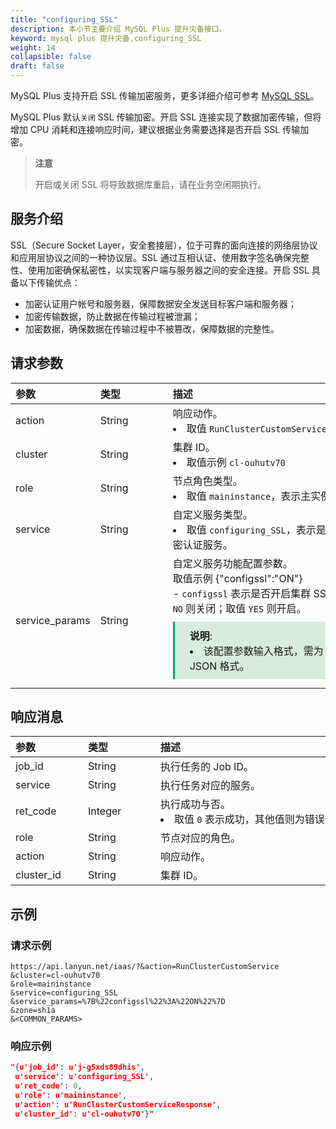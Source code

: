 ```yaml
---
title: "configuring_SSL"
description: 本小节主要介绍 MySQL Plus 提升灾备接口。 
keyword: mysql plus 提升灾备,configuring_SSL
weight: 14
collapsible: false
draft: false
---
```



MySQL Plus 支持开启 SSL 传输加密服务，更多详细介绍可参考 [MySQL SSL](https://dev.mysql.com/doc/refman/5.7/en/creating-ssl-rsa-files.html)。

MySQL Plus 默认`关闭` SSL 传输加密。开启 SSL 连接实现了数据加密传输，但将增加 CPU 消耗和连接响应时间，建议根据业务需要选择是否开启 SSL 传输加密。

> **注意**
> 
> 开启或关闭 SSL 将导致数据库重启，请在业务空闲期执行。

## 服务介绍

SSL（Secure Socket Layer，安全套接层），位于可靠的面向连接的网络层协议和应用层协议之间的一种协议层。SSL 通过互相认证、使用数字签名确保完整性、使用加密确保私密性，以实现客户端与服务器之间的安全连接。开启 SSL 具备以下传输优点：

- 加密认证用户帐号和服务器，保障数据安全发送目标客户端和服务器；
- 加密传输数据，防止数据在传输过程被泄漏；
- 加密数据，确保数据在传输过程中不被篡改，保障数据的完整性。

## 请求参数

|<span style="display:inline-block;width:100px">参数</span> |<span style="display:inline-block;width:100px">类型</span>|<span style="display:inline-block;width:380px">描述</span>|<span style="display:inline-block;width:100px">是否必选</span>|
| :--- | :--- | :--- | :--- |
| action        | String | 响应动作。<li>取值 `RunClusterCustomService`  | Yes      |
| cluster        | String | 集群 ID。<li>取值示例 `cl-ouhutv70`  | Yes      |
| role           | String | 节点角色类型。 <li>取值 `maininstance`，表示主实例节点角色类型。 | Yes      |
| service        | String | 自定义服务类型。<li>取值 `configuring_SSL`，表示是否开启集群 SSL 加密认证服务。 | Yes      |
| service_params | String | 自定义服务功能配置参数。<br> 取值示例 {"configssl":"ON"} <br>- `configssl` 表示是否开启集群 SSL 加密认证。取值 `NO` 则关闭；取值 `YES` 则开启。<span style="display: block; background-color: #D8ECDE; padding: 10px 24px; margin: 10px 0; border-left: 3px solid #00a971;"><b>说明</b>: <li>该配置参数输入格式，需为 URL 编码 JSON 格式。</li></span>  | Yes |

## 响应消息

|<span style="display:inline-block;width:100px">参数</span> |<span style="display:inline-block;width:100px">类型</span>|<span style="display:inline-block;width:380px">描述</span>|
| :--- | :--- | :--- | 
| job_id     | String  | 执行任务的 Job ID。                            |
| service    | String  | 执行任务对应的服务。                           |
| ret_code   | Integer | 执行成功与否。<li>取值 `0` 表示成功，其他值则为错误代码。 |
| role       | String  | 节点对应的角色。                               |
| action     | String  | 响应动作。                                     |
| cluster_id | String  | 集群 ID。                                      |

## 示例 

### 请求示例

```url
https://api.lanyun.net/iaas/?&action=RunClusterCustomService
&cluster=cl-ouhutv70
&role=maininstance
&service=configuring_SSL
&service_params=%7B%22configssl%22%3A%22ON%22%7D
&zone=sh1a
&<COMMON_PARAMS>
```

### 响应示例

```json
"{u'job_id': u'j-g5xds89dhis',
 u'service': u'configuring_SSL', 
 u'ret_code': 0, 
 u'role': u'maininstance',
 u'action': u'RunClusterCustomServiceResponse',
 u'cluster_id': u'cl-ouhutv70'}"
```
